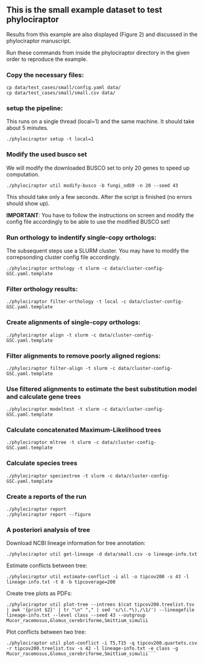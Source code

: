 ## This is the small example dataset to test phylociraptor

Results from this example are also displayed (Figure 2) and discussed in the phylociraptor manuscript.

Run these commands from inside the phylociraptor directory in the given order to reproduce the example.

### Copy the necessary files:

```
cp data/test_cases/small/config.yaml data/
cp data/test_cases/small/small.csv data/
```

### setup the pipeline:

This runs on a single thread (local=1) and the same machine. It should take about 5 minutes.

```
./phylociraptor setup -t local=1
```

### Modify the used busco set

We will modify the downloaded BUSCO set to only 20 genes to speed up computation.

```
./phylociraptor util modify-busco -b fungi_odb9 -n 20 --seed 43
```

This should take only a few seconds. After the script is finished (no errors should show up).

**IMPORTANT**: You have to follow the instructions on screen and modify the config file accordingly to be able to use the modified BUSCO set!


### Run orthology to indentify single-copy orthologs:

The subsequent steps use a SLURM cluster. You may have to modify the correpsonding cluster config file accordingly.

```
./phylociraptor orthology -t slurm -c data/cluster-config-GSC.yaml.template
```

### Filter orthology results:

```
./phylociraptor filter-orthology -t local -c data/cluster-config-GSC.yaml.template
```

### Create alignments of single-copy orthologs:

```
./phylociraptor align -t slurm -c data/cluster-config-GSC.yaml.template
```

### Filter alignments to remove poorly aligned regions:

```
./phylociraptor filter-align -t slurm -c data/cluster-config-GSC.yaml.template
```

### Use filtered alignments to estimate the best substitution model and calculate gene trees


```
./phylociraptor modeltest -t slurm -c data/cluster-config-GSC.yaml.template
```

### Calculate concatenated Maximum-Likelihood trees


```
./phylociraptor mltree -t slurm -c data/cluster-config-GSC.yaml.template
```

### Calculate species trees

```
./phylociraptor speciestree -t slurm -c data/cluster-config-GSC.yaml.template
```

### Create a reports of the run

```
./phylociraptor report
./phylociraptor report --figure
```

### A posteriori analysis of tree

Download NCBI lineage information for tree annotation:

```
./phylociraptor util get-lineage -d data/small.csv -o lineage-info.txt
```

Estimate conflicts between tree:

```
./phylociraptor util estimate-conflict -i all -o tipcov200 -s 43 -l lineage-info.txt -t 8 -b tipcoverage=200
```

Create tree plots as PDFs:

```
./phylociraptor util plot-tree --intrees $(cat tipcov200.treelist.tsv | awk '{print $2}' | tr "\n" "," | sed 's/\(.*\),/\1/') --lineagefile lineage-info.txt --level class --seed 43 --outgroup Mucor_racemosus,Glomus_cerebriforme,Smittium_simulii
```

Plot conflicts between two tree:

```
./phylociraptor util plot-conflict -i T5,T15 -q tipcov200.quartets.csv -r tipcov200.treelist.tsv -s 42 -l lineage-info.txt -e class -g Mucor_racemosus,Glomus_cerebriforme,Smittium_simulii```


